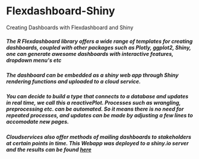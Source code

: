 
# Flexdashboard-Shiny
Creating Dashboards with Flexdashboard and Shiny

##### The R Flexdashboard library offers a wide range of templates for creating dashboards, coupled with other packages such as Plotly, ggplot2, Shiny, one can generate awesome dashboards with interactive features, dropdown menu's etc


##### The dashboard can be embedded as a shiny web app through Shiny rendering functions and uploaded to a cloud service.

##### You can decide to build a type that connects to a database and updates in real time, we call this a reactivePlot. Processes such as wrangling, preprocessing etc. can be automated. So it means there is no need for repeated processes, and updates can be made by adjusting a few lines to accomodate new pages. 

##### Cloudservices also offer methods of mailing dashboards to stakeholders at certain points in time. This Webapp was deployed to a shiny.io server and the results can be found [here](https://simmie.shinyapps.io/appr/#section-new-hires)
